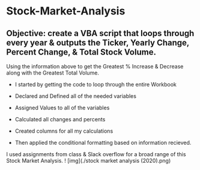 # Stock-Market-Analysis #
## Objective: create a VBA script that loops through every year & outputs the Ticker, Yearly Change, Percent Change, & Total Stock Volume. 
Using the information above to get the Greatest % Increase & Decrease along with the Greatest Total Volume.

* I started by getting the code to loop through the entire Workbook

* Declared and Defined all of the needed variables

* Assigned Values to all of the variables

* Calculated all changes and percents

* Created columns for all my calculations

* Then applied the conditional formatting based on information recieved.

I used assignments from class & Slack overflow for a broad range of this Stock Market Analysis.
! [img](./stock market analysis (2020).png)
